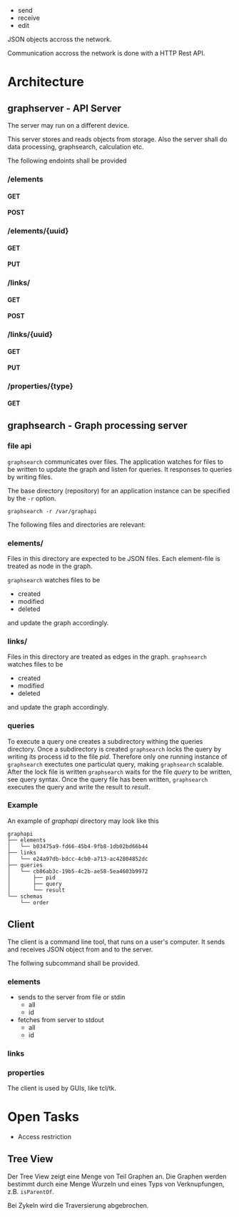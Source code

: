 -	send
-	receive
-	edit

JSON objects accross the network.

Communication accross the network is done with a HTTP Rest API.

# Architecture

## graphserver - API Server

The server may run on a different device.

This server stores and reads objects from storage. Also the server shall
do data processing, graphsearch, calculation etc.

The following endoints shall be provided

### /elements

#### GET

#### POST

### /elements/{uuid}

#### GET

#### PUT

### /links/

#### GET

#### POST

### /links/{uuid}

#### GET

#### PUT

### /properties/{type}

#### GET

## graphsearch - Graph processing server

### file api
`graphsearch` communicates over files. The application watches for files to be written
to update the graph and listen for queries. It responses to queries by writing files.

The base directory (repository) for an application instance can be specified by the `-r` option.

	graphsearch -r /var/graphapi

The following files and directories are relevant:

### elements/

Files in this directory are expected to be JSON files. Each element-file
is treated as node in the graph.

`graphsearch` watches files to be

- created
- modified
- deleted

and update the graph accordingly.

### links/

Files in this directory are treated as edges in the graph. `graphsearch` watches files
to be

- created
- modified
- deleted

and update the graph accordingly.

### queries

To execute a query one creates a subdirectory withing the queries directory.
Once a subdirectory is created `graphsearch` locks the query by writing its
process id to the file *pid*. Therefore only one running instance of
`graphsearch` exectutes one particulat query, making `graphsearch` scalable.
After the lock file is written `graphsearch` waits for the file *query* to be
written, see query syntax. Once the query file has been written, `graphsearch`
executes the query and write the result to *result*.

### Example

An example of *graphapi* directory may look like this

	graphapi
	├── elements
	│   └── b03475a9-fd66-45b4-9fb8-1db02bd66b44
	├── links
	│   └── e24a97db-bdcc-4cb0-a713-ac42804852dc
	├── queries
	│   └── cb86ab3c-19b5-4c2b-ae58-5ea4603b9972
	│       ├── pid
	│       ├── query
	│       └── result
	└── schemas
		└── order


## Client

The client is a command line tool, that runs on a user's
computer. It sends and receives JSON object from and to the server.

The follwing subcommand shall be provided.

### elements

-	sends to the server from file or stdin
	-	all
	-	id
-	fetches from server to stdout
	-	all
	-	id

### links

### properties

The client is used by GUIs, like tcl/tk.

# Open Tasks
- Access restriction

## Tree View
Der Tree View zeigt eine Menge von Teil Graphen an. Die Graphen werden bestimmt durch eine Menge Wurzeln und eines Typs von
Verknupfungen, z.B. `isParentOf`.

Bei Zykeln wird die Traversierung abgebrochen.

